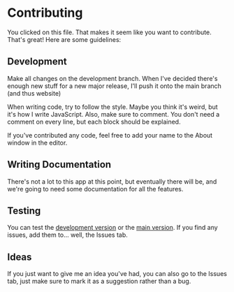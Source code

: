 # Contributing

You clicked on this file. That makes it seem like you want to contribute. That's great! Here are some guidelines:

## Development

Make all changes on the development branch. When I've decided there's enough new stuff for a new major release, I'll push it onto the main branch (and thus website)

When writing code, try to follow the style. Maybe you think it's weird, but it's how I write JavaScript. Also, make sure to comment. You don't need a comment on every line, but each block should be explained.

If you've contributed any code, feel free to add your name to the About window in the editor.

## Writing Documentation

There's not a lot to this app at this point, but eventually there will be, and we're going to need some documentation for all the features.

## Testing

You can test the [development version](dev.dawnline.turnoffthetv.xyz) or the [main version](dawnline.turnoffthetv.xyz). If you find any issues, add them to... well, the Issues tab.

## Ideas

If you just want to give me an idea you've had, you can also go to the Issues tab, just make sure to mark it as a suggestion rather than a bug.
